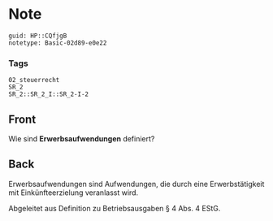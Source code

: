 # Note
```
guid: HP::CQfjgB
notetype: Basic-02d89-e0e22
```

### Tags
```
02_steuerrecht
SR_2
SR_2::SR_2_I::SR_2-I-2
```

## Front
Wie sind <b>Erwerbsaufwendungen</b> definiert?

## Back
Erwerbsaufwendungen sind Aufwendungen, die durch eine Erwerbstätigkeit mit Einkünfteerzielung veranlasst wird.

Abgeleitet aus Definition zu Betriebsausgaben § 4 Abs. 4 EStG.
